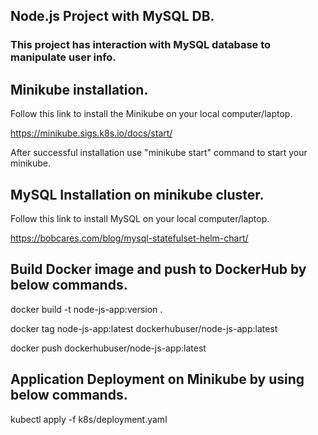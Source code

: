 ## Node.js Project with MySQL DB.

### This project has interaction with MySQL database to manipulate user info.

## Minikube installation.
Follow this link to install the Minikube on your local computer/laptop.

https://minikube.sigs.k8s.io/docs/start/ 

After successful installation use "minikube start" command to start your minikube.

## MySQL Installation on minikube cluster.

Follow this link to install MySQL on your local computer/laptop.

https://bobcares.com/blog/mysql-statefulset-helm-chart/

## Build Docker image and push to DockerHub by below commands.

docker build -t node-js-app:version .

docker tag node-js-app:latest dockerhubuser/node-js-app:latest

docker push dockerhubuser/node-js-app:latest

## Application Deployment on Minikube by using below commands.

kubectl apply -f k8s/deployment.yaml

